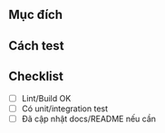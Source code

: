## Mục đích
<!-- tóm tắt thay đổi -->

## Cách test
<!-- bước chạy, dữ liệu mẫu -->

## Checklist
- [ ] Lint/Build OK
- [ ] Có unit/integration test
- [ ] Đã cập nhật docs/README nếu cần
